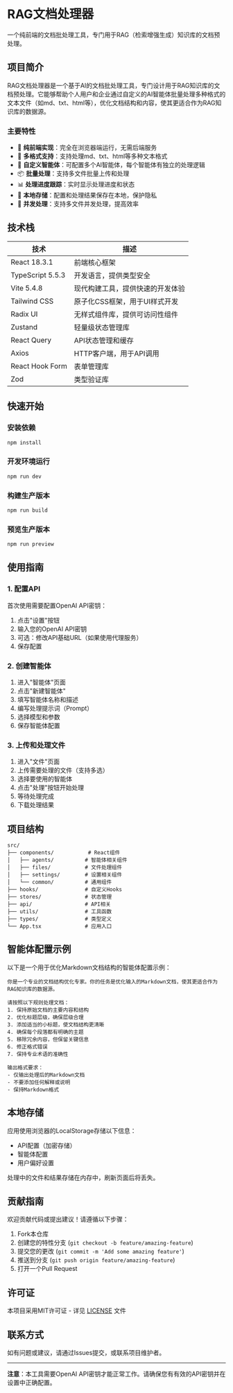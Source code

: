 # RAG文档处理器

一个纯前端的文档批处理工具，专门用于RAG（检索增强生成）知识库的文档预处理。

## 项目简介

RAG文档处理器是一个基于AI的文档批处理工具，专门设计用于RAG知识库的文档预处理。它能够帮助个人用户和企业通过自定义的AI智能体批量处理多种格式的文本文件（如md、txt、html等），优化文档结构和内容，使其更适合作为RAG知识库的数据源。

### 主要特性

- 🚀 **纯前端实现**：完全在浏览器端运行，无需后端服务
- 📝 **多格式支持**：支持处理md、txt、html等多种文本格式
- 🤖 **自定义智能体**：可配置多个AI智能体，每个智能体有独立的处理逻辑
- 📦 **批量处理**：支持多文件批量上传和处理
- 📊 **处理进度跟踪**：实时显示处理进度和状态
- 💾 **本地存储**：配置和处理结果保存在本地，保护隐私
- 🔄 **并发处理**：支持多文件并发处理，提高效率

## 技术栈

| 技术 | 描述 |
|------|------|
| React 18.3.1 | 前端核心框架 |
| TypeScript 5.5.3 | 开发语言，提供类型安全 |
| Vite 5.4.8 | 现代构建工具，提供快速的开发体验 |
| Tailwind CSS | 原子化CSS框架，用于UI样式开发 |
| Radix UI | 无样式组件库，提供可访问性组件 |
| Zustand | 轻量级状态管理库 |
| React Query | API状态管理和缓存 |
| Axios | HTTP客户端，用于API调用 |
| React Hook Form | 表单管理库 |
| Zod | 类型验证库 |

## 快速开始

### 安装依赖

```bash
npm install
```

### 开发环境运行

```bash
npm run dev
```

### 构建生产版本

```bash
npm run build
```

### 预览生产版本

```bash
npm run preview
```

## 使用指南

### 1. 配置API

首次使用需要配置OpenAI API密钥：

1. 点击"设置"按钮
2. 输入您的OpenAI API密钥
3. 可选：修改API基础URL（如果使用代理服务）
4. 保存配置

### 2. 创建智能体

1. 进入"智能体"页面
2. 点击"新建智能体"
3. 填写智能体名称和描述
4. 编写处理提示词（Prompt）
5. 选择模型和参数
6. 保存智能体配置

### 3. 上传和处理文件

1. 进入"文件"页面
2. 上传需要处理的文件（支持多选）
3. 选择要使用的智能体
4. 点击"处理"按钮开始处理
5. 等待处理完成
6. 下载处理结果

## 项目结构

```
src/
├── components/           # React组件
│   ├── agents/          # 智能体相关组件
│   ├── files/           # 文件处理组件
│   ├── settings/        # 设置相关组件
│   └── common/          # 通用组件
├── hooks/               # 自定义Hooks
├── stores/              # 状态管理
├── api/                 # API相关
├── utils/               # 工具函数
├── types/               # 类型定义
└── App.tsx              # 应用入口
```

## 智能体配置示例

以下是一个用于优化Markdown文档结构的智能体配置示例：

```
你是一个专业的文档结构优化专家。你的任务是优化输入的Markdown文档，使其更适合作为RAG知识库的数据源。

请按照以下规则处理文档：
1. 保持原始文档的主要内容和结构
2. 优化标题层级，确保层级合理
3. 添加适当的小标题，使文档结构更清晰
4. 确保每个段落都有明确的主题
5. 移除冗余内容，但保留关键信息
6. 修正格式错误
7. 保持专业术语的准确性

输出格式要求：
- 仅输出处理后的Markdown文档
- 不要添加任何解释或说明
- 保持Markdown格式
```

## 本地存储

应用使用浏览器的LocalStorage存储以下信息：

- API配置（加密存储）
- 智能体配置
- 用户偏好设置

处理中的文件和结果存储在内存中，刷新页面后将丢失。

## 贡献指南

欢迎贡献代码或提出建议！请遵循以下步骤：

1. Fork本仓库
2. 创建您的特性分支 (`git checkout -b feature/amazing-feature`)
3. 提交您的更改 (`git commit -m 'Add some amazing feature'`)
4. 推送到分支 (`git push origin feature/amazing-feature`)
5. 打开一个Pull Request

## 许可证

本项目采用MIT许可证 - 详见 [LICENSE](LICENSE) 文件

## 联系方式

如有问题或建议，请通过Issues提交，或联系项目维护者。

---

**注意**：本工具需要OpenAI API密钥才能正常工作。请确保您有有效的API密钥并在设置中正确配置。
